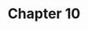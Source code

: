 ---
title: Chapter 10
teaser: The various additional parts of Function Approximation, Like Experience replay etc.
tutorial: TUTORIAL
type: course
slide_link: ch_10_func_approx_2/RL_FA2.slides.html
tute_link: https://github.com/BardOfCodes/DRL_in_CV/blob/master/ch_2_rl_in_non_associative/tutorial.ipynb
---